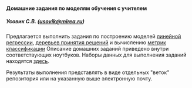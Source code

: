 #### Домашние задания по моделям обучения с учителем

##### Усовик С.В. (usovik@mirea.ru)

Предлагается выполнить задания по построению моделей [линейной регрессии](HW%20ClassificationMetrics.ipynb), [деревьев принятия решений](HW%20LinearRegression.ipynb) и вычислению [метрик классификации](HW%20Tree.ipynb) Описание домашних заданий приведено внутри соответствующих ноутбуков. Наборы данных для выполнения заданий находятся [здесь](https://github.com/SergUSProject/IntelligentSystemsAndTechnologies/blob/main/Practice/datasets).



Результаты выполнения представлять в виде отдельных "веток" репозитория или на указанную выше электронную почту.
